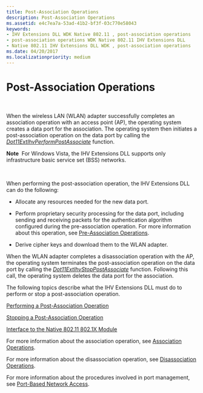 ```yaml
---
title: Post-Association Operations
description: Post-Association Operations
ms.assetid: e4c7ea7a-53ad-41b2-bf3f-03c770e58043
keywords:
- IHV Extensions DLL WDK Native 802.11 , post-association operations
- post-association operations WDK Native 802.11 IHV Extensions DLL
- Native 802.11 IHV Extensions DLL WDK , post-association operations
ms.date: 04/20/2017
ms.localizationpriority: medium
---
```


# Post-Association Operations




 

When the wireless LAN (WLAN) adapter successfully completes an association operation with an access point (AP), the operating system creates a data port for the association. The operating system then initiates a post-association operation on the data port by calling the [*Dot11ExtIhvPerformPostAssociate*](https://docs.microsoft.com/windows-hardware/drivers/ddi/content/wlanihv/nc-wlanihv-dot11extihv_perform_post_associate) function.

**Note**  For Windows Vista, the IHV Extensions DLL supports only infrastructure basic service set (BSS) networks.

 

When performing the post-association operation, the IHV Extensions DLL can do the following:

-   Allocate any resources needed for the new data port.

-   Perform proprietary security processing for the data port, including sending and receiving packets for the authentication algorithm configured during the pre-association operation. For more information about this operation, see [Pre-Association Operations](pre-association-operations.md).

-   Derive cipher keys and download them to the WLAN adapter.

When the WLAN adapter completes a disassociation operation with the AP, the operating system terminates the post-association operation on the data port by calling the [*Dot11ExtIhvStopPostAssociate*](https://docs.microsoft.com/windows-hardware/drivers/ddi/content/wlanihv/nc-wlanihv-dot11extihv_stop_post_associate) function. Following this call, the operating system deletes the data port for the association.

The following topics describe what the IHV Extensions DLL must do to perform or stop a post-association operation.

[Performing a Post-Association Operation](performing-a-post-association-operation.md)

[Stopping a Post-Association Operation](stopping-a-post-association-operation.md)

[Interface to the Native 802.11 802.1X Module](interface-to-the-native-802-11-802-1x-module.md)

For more information about the association operation, see [Association Operations](association-operations.md).

For more information about the disassociation operation, see [Disassociation Operations](disassociation-operations.md).

For more information about the procedures involved in port management, see [Port-Based Network Access](port-based-network-access.md).

 

 





